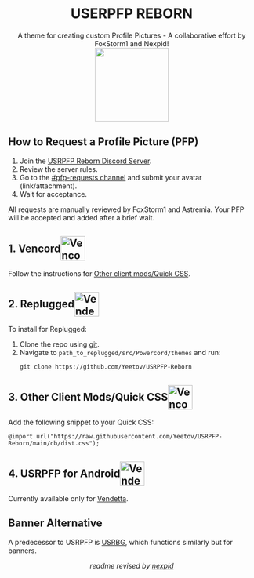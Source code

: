<!DOCTYPE html>
<html>
<head>
</head>
<body>

<h1 style="text-align:center;">USERPFP REBORN</h1>
<p style="text-align:center;">
    A theme for creating custom Profile Pictures - A collaborative effort by FoxStorm1 and Nexpid!
    <br>
    <img height="150" style="align:center;" src="https://i.ibb.co/mbQJSKm/image-2023-07-16-112115872.png">
</p>

<h2>How to Request a Profile Picture (PFP)</h2>

<ol>
    <li>Join the <a href="https://dsc.gg/USRPFP">USRPFP Reborn Discord Server</a>.</li>
    <li>Review the server rules.</li>
    <li>Go to the <a href="https://discord.com/channels/1129784704267210844/1130090223783641088">#pfp-requests channel</a> and submit your avatar (link/attachment).</li>
    <li>Wait for acceptance.</li>
</ol>

<p>All requests are manually reviewed by FoxStorm1 and Astremia. Your PFP will be accepted and added after a brief wait.</p>

<h2 style="display:flex; align-items:center;">1. Vencord <img src="https://i.ibb.co/r7T3twT/cbghhgpcnddeihccjmnadmkaejncjndb-logo.webp" alt="Vencord Logo" height="50"></h2>
<p>Follow the instructions for <a href="#quick-css">Other client mods/Quick CSS</a>.</p>

<h2 style="display:flex; align-items:center;">2. Replugged <img src="https://i.ibb.co/vQFh0dy/112445065-s-280-v-4.png" alt="Vendetta Logo" height="50"></h2>
<p>To install for Replugged:
<ol>
    <li>Clone the repo using <a href="https://docs.github.com/en/get-started/quickstart/set-up-git">git</a>.</li>
    <li>Navigate to <code>path_to_replugged/src/Powercord/themes</code> and run:
        <pre><code>git clone https://github.com/Yeetov/USRPFP-Reborn</code></pre>
    </li>
</ol>
</p>

<h2 id="quick-css" style="display:flex; align-items:center;">3. Other Client Mods/Quick CSS <img src="https://i.ibb.co/r7T3twT/cbghhgpcnddeihccjmnadmkaejncjndb-logo.webp" alt="Vencord Logo" height="50"></h2>
<p>Add the following snippet to your Quick CSS:
<pre><code>@import url("https://raw.githubusercontent.com/Yeetov/USRPFP-Reborn/main/db/dist.css");</code></pre>
</p>

<h2 style="display:flex; align-items:center;">4. USRPFP for Android <img src="https://i.ibb.co/vQFh0dy/112445065-s-280-v-4.png" alt="Vendetta Logo" height="50"></h2>
<p>Currently available only for <a href="https://vendetta.vercel.app/">Vendetta</a>.</p>

<h2>Banner Alternative</h2>

<p>A predecessor to USRPFP is <a href="https://github.com/Discord-Custom-Covers/usrbg">USRBG</a>, which functions similarly but for banners.</p>

<p style="text-align:center;"><i>readme revised by <a href="https://github.com/nexpid">nexpid</a></i></p>

</body>
</html>
